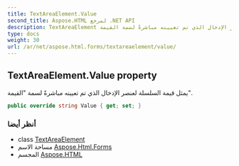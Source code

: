 ```yaml
---
title: TextAreaElement.Value
second_title: Aspose.HTML لمرجع .NET API
description: TextAreaElement ملكية. يمثل قيمة السلسلة لعنصر الإدخال الذي تم تعيينه مباشرةً لسمة القيمة.
type: docs
weight: 30
url: /ar/net/aspose.html.forms/textareaelement/value/
---
```

## TextAreaElement.Value property

يمثل قيمة السلسلة لعنصر الإدخال الذي تم تعيينه مباشرةً لسمة "القيمة".

```csharp
public override string Value { get; set; }
```

### أنظر أيضا

* class [TextAreaElement](../)
* مساحة الاسم [Aspose.Html.Forms](../../textareaelement/)
* المجسم [Aspose.HTML](../../../)


